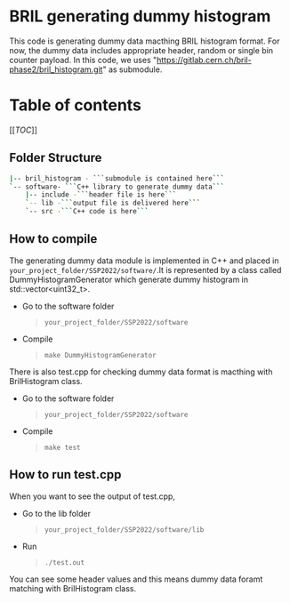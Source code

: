 # BRIL generating dummy histogram

This code is generating dummy data macthing BRIL histogram format. For now, the dummy data includes appropriate header, random or single bin counter payload. In this code, we uses "https://gitlab.cern.ch/bril-phase2/bril_histogram.git" as submodule.

# Table of contents
[[_TOC_]]

## Folder Structure
```bash
|-- bril_histogram - ```submodule is contained here```
`-- software- ```C++ library to generate dummy data```
    |-- include -```header file is here```
    `-- lib -```output file is delivered here```
    `-- src -```C++ code is here```
```

## How to compile
The generating dummy data module is implemented in C++ and placed in ```your_project_folder/SSP2022/software/```.It is represented by a class called DummyHistogramGenerator which generate dummy histogram in std::vector<uint32_t>.

- Go to the software folder
  > `your_project_folder/SSP2022/software`
- Compile 
  > `make DummyHistogramGenerator`

There is also test.cpp for checking dummy data format is macthing with BrilHistogram class.

- Go to the software folder
  > `your_project_folder/SSP2022/software`
- Compile 
  > `make test`

## How to run test.cpp
When you want to see the output of test.cpp, 

- Go to the lib folder
  > `your_project_folder/SSP2022/software/lib`
- Run
  > `./test.out`

You can see some header values and this means dummy data foramt matching with BrilHistogram class.  
